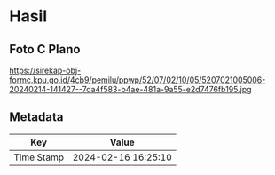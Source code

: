 # Hasil

## Foto C Plano

https://sirekap-obj-formc.kpu.go.id/4cb9/pemilu/ppwp/52/07/02/10/05/5207021005006-20240214-141427--7da4f583-b4ae-481a-9a55-e2d7476fb195.jpg


## Metadata

| Key        | Value               |
| ---------- | ------------------- |
| Time Stamp | 2024-02-16 16:25:10 |



